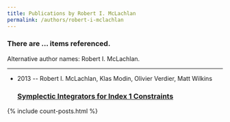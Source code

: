 ```yaml
---
title: Publications by Robert I. McLachlan
permalink: /authors/robert-i-mclachlan
---
```


<h3 id="number-posts">There are ... items referenced.</h3>
<p id='info-authors'>Alternative author names: Robert I. McLachlan.</p>
<hr />
<ul class="post-list">
<li><span class='post-meta'>2013 -- Robert I. McLachlan, Klas Modin, Olivier Verdier, Matt Wilkins</span><h3><a class='post-link' href="{{ site.baseurl }}/symplectic-integrators-for-index-1-constraints">Symplectic Integrators for Index 1 Constraints</a></h3></li>

</ul>
{% include count-posts.html %}
